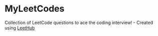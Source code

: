 # MyLeetCodes
Collection of LeetCode questions to ace the coding interview! - Created using [LeetHub](https://github.com/QasimWani/LeetHub)
